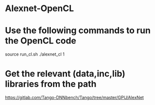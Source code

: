 # Alexnet-OpenCL
# Use the following commands to run the OpenCL code
source run_cl.sh
./alexnet_cl 1

# Get the relevant (data,inc,lib) libraries from the path
https://gitlab.com/Tango-DNNbench/Tango/tree/master/GPU/AlexNet
